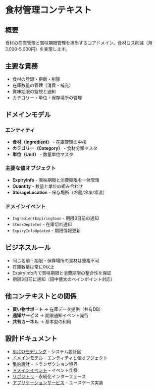 # 食材管理コンテキスト

## 概要

食材の在庫管理と賞味期限管理を担当するコアドメイン。食材ロス削減（月3,000-5,000円）を実現します。

## 主要な責務

- 食材の登録・更新・削除
- 在庫数量の管理（消費・補充）
- 賞味期限の監視と通知
- カテゴリー・単位・保存場所の管理

## ドメインモデル

### エンティティ

- **食材（Ingredient）** - 在庫管理の中核
- **カテゴリー（Category）** - 食材分類マスタ
- **単位（Unit）** - 数量単位マスタ

### 主要な値オブジェクト

- **ExpiryInfo** - 賞味期限と消費期限を一体管理
- **Quantity** - 数量と単位の組み合わせ
- **StorageLocation** - 保存場所（冷蔵/冷凍/常温）

### ドメインイベント

- `IngredientExpiringSoon` - 期限3日前の通知
- `StockDepleted` - 在庫切れ通知
- `ExpiryInfoUpdated` - 期限情報更新

## ビジネスルール

- 同じ名前・期限・保存場所の食材は重複不可
- 在庫数量は常に0以上
- ExpiryInfo内で賞味期限と消費期限の整合性を保証
- 期限3日前に通知（田中健太のペインポイント対応）

## 他コンテキストとの関係

- **買い物サポート** → 在庫データ提供（共有DB）
- **通知サービス** → 期限通知イベント発行
- **共有カーネル** → 基本型の利用

## 設計ドキュメント

- [SUDOモデリング](./sudo-modeling.md) - システム設計図
- [ドメインモデル](./domain-model.md) - エンティティと値オブジェクト
- [集約設計](./aggregates.md) - トランザクション境界
- [ドメインイベント](./domain-events.md) - イベント仕様
- [リポジトリ](./repositories.md) - 永続化インターフェース
- [アプリケーションサービス](./application-services.md) - ユースケース実装
